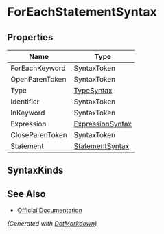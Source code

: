 # ForEachStatementSyntax

## Properties

| Name            | Type                                    |
| --------------- | --------------------------------------- |
| ForEachKeyword  | SyntaxToken                             |
| OpenParenToken  | SyntaxToken                             |
| Type            | [TypeSyntax](TypeSyntax.md)             |
| Identifier      | SyntaxToken                             |
| InKeyword       | SyntaxToken                             |
| Expression      | [ExpressionSyntax](ExpressionSyntax.md) |
| CloseParenToken | SyntaxToken                             |
| Statement       | [StatementSyntax](StatementSyntax.md)   |

## SyntaxKinds

## See Also

* [Official Documentation](https://docs.microsoft.com/en-us/dotnet/api/microsoft.codeanalysis.csharp.syntax.foreachstatementsyntax)


*\(Generated with [DotMarkdown](http://github.com/JosefPihrt/DotMarkdown)\)*
